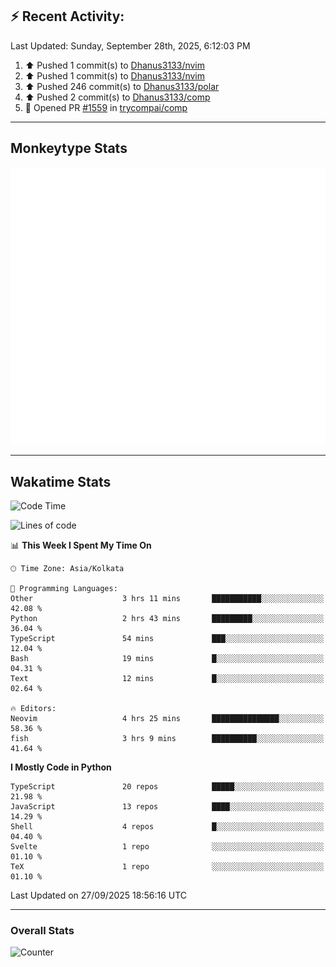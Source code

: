 ## :zap: Recent Activity:
<!--RECENT_ACTIVITY:last_update-->
Last Updated: Sunday, September 28th, 2025, 6:12:03 PM
<!--RECENT_ACTIVITY:last_update_end-->
<!--RECENT_ACTIVITY:start-->
1. ⬆️ Pushed 1 commit(s) to [Dhanus3133/nvim](https://github.com/Dhanus3133/nvim)<br>
2. ⬆️ Pushed 1 commit(s) to [Dhanus3133/nvim](https://github.com/Dhanus3133/nvim)<br>
3. ⬆️ Pushed 246 commit(s) to [Dhanus3133/polar](https://github.com/Dhanus3133/polar)<br>
4. ⬆️ Pushed 2 commit(s) to [Dhanus3133/comp](https://github.com/Dhanus3133/comp)<br>
5. 💪 Opened PR [#1559](https://github.com/trycompai/comp/pull/1559) in [trycompai/comp](https://github.com/trycompai/comp)<br>
<!--RECENT_ACTIVITY:end-->

---

## Monkeytype Stats
<a href="https://monkeytype.com/profile/dhanus">
  <img src="https://raw.githubusercontent.com/Dhanus3133/Dhanus3133/monkeytype/monkeytype-lb.svg" alt="Monkeytype Profile" />
</a>

---

## Wakatime Stats
<!--START_SECTION:waka-->
![Code Time](http://img.shields.io/badge/Code%20Time-3%2C107%20hrs%2023%20mins-blue)

![Lines of code](https://img.shields.io/badge/From%20Hello%20World%20I%27ve%20Written-4.9%20million%20lines%20of%20code-blue)

📊 **This Week I Spent My Time On** 

```text
🕑︎ Time Zone: Asia/Kolkata

💬 Programming Languages: 
Other                    3 hrs 11 mins       ███████████░░░░░░░░░░░░░░   42.08 % 
Python                   2 hrs 43 mins       █████████░░░░░░░░░░░░░░░░   36.04 % 
TypeScript               54 mins             ███░░░░░░░░░░░░░░░░░░░░░░   12.04 % 
Bash                     19 mins             █░░░░░░░░░░░░░░░░░░░░░░░░   04.31 % 
Text                     12 mins             █░░░░░░░░░░░░░░░░░░░░░░░░   02.64 % 

🔥 Editors: 
Neovim                   4 hrs 25 mins       ███████████████░░░░░░░░░░   58.36 % 
fish                     3 hrs 9 mins        ██████████░░░░░░░░░░░░░░░   41.64 % 
```

**I Mostly Code in Python** 

```text
TypeScript               20 repos            █████░░░░░░░░░░░░░░░░░░░░   21.98 % 
JavaScript               13 repos            ████░░░░░░░░░░░░░░░░░░░░░   14.29 % 
Shell                    4 repos             █░░░░░░░░░░░░░░░░░░░░░░░░   04.40 % 
Svelte                   1 repo              ░░░░░░░░░░░░░░░░░░░░░░░░░   01.10 % 
TeX                      1 repo              ░░░░░░░░░░░░░░░░░░░░░░░░░   01.10 % 
```




 Last Updated on 27/09/2025 18:56:16 UTC
<!--END_SECTION:waka-->
---

### Overall Stats

<img src="https://moe-counter.glitch.me/get/@Dhanus3133?theme=asoul" alt="Counter" />
